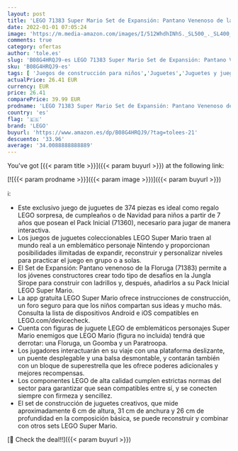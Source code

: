 ```yaml
---
layout: post
title: 'LEGO 71383 Super Mario Set de Expansión: Pantano Venenoso de la Floruga  Kit de Construcción con Goomba y Koopa Paratroopa'
date: 2022-01-01 07:05:24
image: 'https://m.media-amazon.com/images/I/512WhdhINhS._SL500_._SL400_.jpg'
comments: true
category: ofertas
author: 'tole.es'
slug: 'B08G4HRQJ9-es LEGO 71383 Super Mario Set de Expansión: Pantano Venenoso...'
sku: 'B08G4HRQJ9-es'
tags: [ 'Juegos de construcción para niños','Juguetes','Juguetes y juegos','Sets de construcción','lego', ]
actualPrice: 26.41 EUR
currency: EUR
price: 26.41
comparePrice: 39.99 EUR
prodname: 'LEGO 71383 Super Mario Set de Expansión: Pantano Venenoso de la Floruga  Kit de Construcción con Goomba y Koopa Paratroopa'
country: 'es'
flag: '🇪🇸'
brand: 'LEGO'
buyurl: 'https://www.amazon.es/dp/B08G4HRQJ9/?tag=tolees-21'
descuento: '33.96'
average: '34.0088888888889'
---
```


You've got [{{< param title >}}]({{< param buyurl >}}) at the following link:

[![{{< param prodname >}}]({{< param image >}})]({{< param buyurl >}})

ℹ️:

- Este exclusivo juego de juguetes de 374 piezas es ideal como regalo LEGO sorpresa, de cumpleaños o de Navidad para niños a partir de 7 años que posean el Pack Inicial (71360), necesario para jugar de manera interactiva.
- Los juegos de juguetes coleccionables LEGO Super Mario traen al mundo real a un emblemático personaje Nintendo y proporcionan posibilidades ilimitadas de expandir, reconstruir y personalizar niveles para practicar el juego en grupo o a solas.
- El Set de Expansión: Pantano venenoso de la Floruga (71383) permite a los jóvenes constructores crear todo tipo de desafíos en la Jungla Sirope para construir con ladrillos y, después, añadirlos a su Pack Inicial LEGO Super Mario.
- La app gratuita LEGO Super Mario ofrece instrucciones de construcción, un foro seguro para que los niños compartan sus ideas y mucho más. Consulta la lista de dispositivos Android e iOS compatibles en LEGO.com/devicecheck.
- Cuenta con figuras de juguete LEGO de emblemáticos personajes Super Mario enemigos que LEGO Mario (figura no incluida) tendrá que derrotar: una Floruga, un Goomba y un Paratroopa.
- Los jugadores interactuarán en su viaje con una plataforma deslizante, un puente desplegable y una balsa desmontable, y contarán también con un bloque de superestrella que les ofrece poderes adicionales y mejores recompensas.
- Los componentes LEGO de alta calidad cumplen estrictas normas del sector para garantizar que sean compatibles entre sí, y se conecten siempre con firmeza y sencillez.
- El set de construcción de juguetes creativos, que mide aproximadamente 6 cm de altura, 31 cm de anchura y 26 cm de profundidad en la composición básica, se puede reconstruir y combinar con otros sets LEGO Super Mario.

[🛒 Check the deal!!]({{< param buyurl >}})
